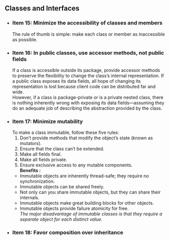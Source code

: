 ## Classes and Interfaces
- ### Item 15: Minimize the accessibility of classes and members
	The rule of thumb is simple: make each class or member as inaccessible as possible.
- ### Item 16: In public classes, use accessor methods, not public fields
	If a class is accessible outside its package, provide accessor methods to preserve the flexibility to change the class’s internal representation. If a public class exposes its data fields, all hope of changing its representation is lost because client code can be distributed far and wide. <br /> 
	However, if a class is package-private or is a private nested class, there is nothing inherently wrong with exposing its data fields—assuming they do an adequate job of describing the abstraction provided by the class.
- ### Item 17: Minimize mutability
	To make a class immutable, follow these five rules:
	1. Don’t provide methods that modify the object’s state (known as mutators).
	2. Ensure that the class can’t be extended. 
	3. Make all fields final. 
	4. Make all fields private.
	5. Ensure exclusive access to any mutable components. <br />
	**Benefits :** 
	- Immutable objects are inherently thread-safe; they require no synchronization.
	- Immutable objects can be shared freely.
	- Not only can you share immutable objects, but they can share their internals.
	- Immutable objects make great building blocks for other objects.
	- Immutable objects provide failure atomicity for free. <br />
	*The major disadvantage of immutable classes is that they require a separate object for each distinct value.*
- ### Item 18: Favor composition over inheritance
	